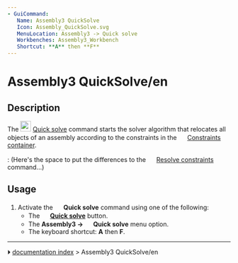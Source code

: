 ```yaml
---
- GuiCommand:
   Name: Assembly3 QuickSolve
   Icon: Assembly_QuickSolve.svg
   MenuLocation: Assembly3 -> Quick solve
   Workbenches: Assembly3_Workbench
   Shortcut: **A** then **F**
---
```


# Assembly3 QuickSolve/en

## Description

The <img alt="" src=images/Assembly_QuickSolve.svg‎‎  style="width:24px;"> [Quick solve](Assembly3_QuickSolve.md) command starts the solver algorithm that relocates all objects of an assembly according to the constraints in the <img alt="" src=images/Assembly_Assembly_Constraints_Tree.svg  style="width:16px;"> [Constraints container](Assembly3_CreateAssembly#Description.md).

:   (Here\'s the space to put the differences to the <img alt="" src=images/Assembly3_workbench_icon.svg‎‎  style="width:16px;"> [Resolve constraints](Assembly3_ResolveConstraints.md) command\...)

## Usage

1.  Activate the <img alt="" src=images/Assembly_QuickSolve.svg‎‎  style="width:16px;"> **Quick solve** command using one of the following:
    -   The **<img src="images/Assembly_QuickSolve.svg‎‎" width=16px> [Quick solve](Assembly3_QuickSolve.md)** button.
    -   The **Assembly3 → <img src="images/Assembly_QuickSolve.svg‎‎" width=16px> Quick solve** menu option.
    -   The keyboard shortcut: **A** then **F**.



---
⏵ [documentation index](../README.md) > Assembly3 QuickSolve/en
